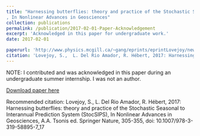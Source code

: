 ```yaml
---
title: "Harnessing butterflies: theory and practice of the Stochastic Seasonal to Interannual Prediction System (StocSIPS)\
, In Nonlinear Advances in Geosciences"
collection: publications
permalink: /publication/2017-02-01-Paper-Acknowledgement
excerpt: 'Acknowledged in this paper for undergraduate work.'
date: 2017-02-01

paperurl: 'http://www.physics.mcgill.ca/~gang/eprints/eprintLovejoy/neweprint/Butterflies.final.pdf'
citation: 'Lovejoy, S.,  L. Del Rio Amador, R. Hébert, 2017: Harnessing butterflies: theory and practice of the Stochastic Seasonal to Interannual Prediction System (StocSIPS), In Nonlinear Advances in Geosciences, A.A. Tsonis ed. Springer Nature, 305-355, doi: 10.1007/978-3-319-58895-7_17'
---
```


NOTE: I contributed and was acknowledged in this paper during an undergraduate summer internship. I was not an author.

[Download paper here](http://www.physics.mcgill.ca/~gang/eprints/eprintLovejoy/neweprint/Butterflies.final.pdf)

Recommended citation: Lovejoy, S.,  L. Del Rio Amador, R. Hébert, 2017: Harnessing butterflies: theory and practice of the Stochastic Seasonal to Interannual Prediction System (StocSIPS), In Nonlinear Advances in Geosciences, A.A. Tsonis ed. Springer Nature, 305-355, doi: 10.1007/978-3-319-58895-7_17